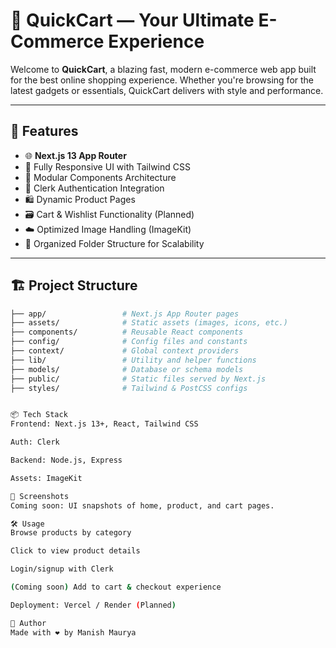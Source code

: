 # 🛒 QuickCart — Your Ultimate E-Commerce Experience

Welcome to **QuickCart**, a blazing fast, modern e-commerce web app built for the best online shopping experience. Whether you're browsing for the latest gadgets or essentials, QuickCart delivers with style and performance.

---

## 🚀 Features

- 🌐 **Next.js 13 App Router**
- 🎨 Fully Responsive UI with Tailwind CSS
- 🧩 Modular Components Architecture
- 🔐 Clerk Authentication Integration
- 🛍️ Dynamic Product Pages
- 🗃️ Cart & Wishlist Functionality (Planned)
- ☁️ Optimized Image Handling (ImageKit)
- 📂 Organized Folder Structure for Scalability

---

## 🏗️ Project Structure

```bash
├── app/                 # Next.js App Router pages
├── assets/              # Static assets (images, icons, etc.)
├── components/          # Reusable React components
├── config/              # Config files and constants
├── context/             # Global context providers
├── lib/                 # Utility and helper functions
├── models/              # Database or schema models
├── public/              # Static files served by Next.js
├── styles/              # Tailwind & PostCSS configs


📦 Tech Stack
Frontend: Next.js 13+, React, Tailwind CSS

Auth: Clerk

Backend: Node.js, Express

Assets: ImageKit

📸 Screenshots
Coming soon: UI snapshots of home, product, and cart pages.

🛠️ Usage
Browse products by category

Click to view product details

Login/signup with Clerk

(Coming soon) Add to cart & checkout experience

Deployment: Vercel / Render (Planned)

🙌 Author
Made with ❤️ by Manish Maurya